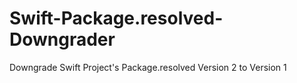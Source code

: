 # Swift-Package.resolved-Downgrader
Downgrade Swift Project's Package.resolved Version 2 to Version 1
